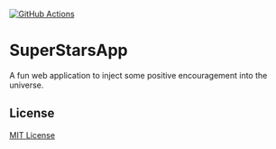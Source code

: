 [![GitHub Actions][github-actions-image]][github-actions-url]

[github-actions-image]: https://github.com/jnsnkrllive/super-stars-app/workflows/Main%20Workflow/badge.svg?branch=master
[github-actions-url]: https://github.com/jnsnkrllive/super-stars-app/actions?query=workflow%3A%22Main+Workflow%22+branch%3Amaster


# SuperStarsApp
A fun web application to inject some positive encouragement into the universe.

## License
[MIT License](https://github.com/jnsnkrllive/super-stars-app/blob/master/LICENSE)
